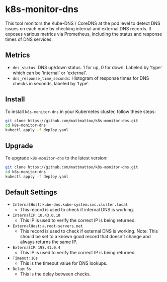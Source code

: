 # k8s-monitor-dns

This tool monitors the Kube-DNS / CoreDNS at the pod level to detect DNS issues on each node by checking internal and external DNS records. It exposes various metrics via Prometheus, including the status and response times of DNS services.

## Metrics

- `dns_status`: DNS up/down status. 1 for up, 0 for down. Labeled by 'type' which can be 'internal' or 'external'.
- `dns_response_time_seconds`: Histogram of response times for DNS checks in seconds, labeled by 'type'.

## Install

To install `k8s-monitor-dns` in your Kubernetes cluster, follow these steps:

```bash
git clone https://github.com/mattmattox/k8s-monitor-dns.git
cd k8s-monitor-dns
kubectl apply -f deploy.yaml
```

## Upgrade

To upgrade `k8s-monitor-dns` to the latest version:

```bash
git clone https://github.com/mattmattox/k8s-monitor-dns.git
cd k8s-monitor-dns
kubectl apply -f deploy.yaml
```

## Default Settings

- `InternalHost`: `kube-dns.kube-system.svc.cluster.local`
  - This record is used to check if internal DNS is working.
- `InternalIP`: `10.43.0.10`
  - This IP is used to verify the correct IP is being returned.
- `ExternalHost`: `a.root-servers.net`
  - This record is used to check if external DNS is working. Note: This should be set to a known good record that doesn't change and always returns the same IP.
- `ExternalIP`: `198.41.0.4`
  - This IP is used to verify the correct IP is being returned.
- `Timeout`: `10s`
  - This is the timeout value for DNS lookups.
- `Delay`: `5s`
  - This is the delay between checks.
